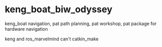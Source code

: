 # keng_boat_biw_odyssey
keng_boat navigation, pat path planning, pat workshop, pat package for hardware navigation

keng and ros_marvelmind can't catkin_make 
